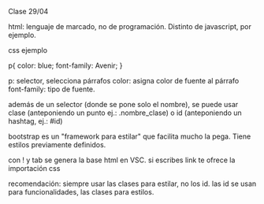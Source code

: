 Clase 29/04

html: lenguaje de marcado, no de programación. Distinto de javascript, por ejemplo.


css
ejemplo

p{
    color: blue;
    font-family: Avenir;
}

p: selector, selecciona párrafos
color: asigna color de fuente al párrafo
font-family: tipo de fuente.

además de un selector (donde se pone solo el nombre), se puede usar clase (anteponiendo un punto ej.: .nombre_clase) o id (anteponiendo un hashtag, ej.: #id)

bootstrap es un "framework para estilar"
que facilita mucho la pega. Tiene estilos previamente definidos.

con ! y tab se genera la base html en VSC.
si escribes link te ofrece la importación css

recomendación: siempre usar las clases para estilar, no los id.
las id se usan para funcionalidades, las clases para estilos.

